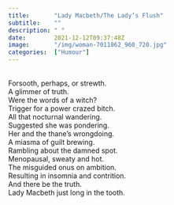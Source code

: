```yaml
---
title:       "Lady Macbeth/The Lady’s Flush"
subtitle:    ""
description: " "
date:        2021-12-12T09:37:48Z
image:       "/img/woman-7011862_960_720.jpg"
categories:  ["Humour"]
---
```

<br>Forsooth, perhaps, or strewth.
<br>A glimmer of truth.
<br>Were the words of a witch?
<br>Trigger for a power crazed bitch.
<br>All that nocturnal wandering.
<br>Suggested she was pondering.
<br>Her and the thane’s wrongdoing.
<br>A miasma of guilt brewing.
<br>Rambling about the damned spot.
<br>Menopausal, sweaty and hot.
<br>The misguided onus on ambition.
<br>Resulting in insomnia and contrition.
<br>And there be the truth.
<br>Lady Macbeth just long in the tooth.